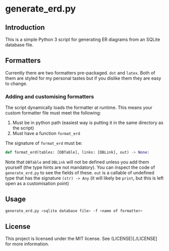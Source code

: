 # generate\_erd.py

## Introduction

This is a simple Python 3 script for generating ER diagrams from an SQLite
database file. 

## Formatters

Currently there are two formatters pre-packaged. `dot` and `latex`. Both of them
are styled for my personal tastes but if you dislike them they are easy to
change.

### Adding and customising formatters

The script dynamically loads the formatter at runtime. This means your custom
formatter file must meet the following:

1. Must be in python path (easiest way is putting it in the same directory as
   the script)
2. Must have a function `format_erd`

The signature of `format_erd` must be:

```python
def format_erd(tables: [DBTable], links: [DBLink], out) -> None:
```

Note that `DBTable` and `DBLink` will not be defined unless you add them
yourself (the type hints are not mandatory). You can inspect the code of
`generate_erd.py` to see the fields of these. `out` is a callable of undefined
type that has the signature `(str) -> Any` (it will likely be `print`, but this
is left open as a customisation point)


## Usage

```bash
generate_erd.py <sqlite database file> -f <name of formatter>
```


## License 

This project is licensed under the MIT license. See (LICENSE)[./LICENSE] for more
information.

